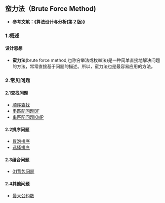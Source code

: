 ## 蛮力法（Brute Force Method)

- **参考文献：《算法设计与分析(第２版)》**

### 1.概述
#### 设计思想

- **蛮力法**(brute force method,也称穷举法或枚举法)是一种简单直接地解决问题的方法，常常直接基于问题的描述。所以，蛮力法也是最容易应用的方法。


### 2.常见问题
#### 2.1查找问题

- [顺序查找](https://github.com/Mr-Joke/Algorithm/blob/master/search/src/SequentialSearch.java)
- [串匹配问题BF](https://github.com/Mr-Joke/Algorithm/blob/master/search/src/BF.java)
- [串匹配问题KMP](https://github.com/Mr-Joke/Algorithm/blob/master/search/src/KMP.java)

#### 2.2排序问题

- [冒泡排序](https://github.com/Mr-Joke/Algorithm/blob/master/sort/src/BubbleSort.java)
- [选择排序](https://github.com/Mr-Joke/Algorithm/blob/master/sort/src/SelectSort.java)

#### 2.3组合问题

- [01背包问题](https://github.com/Mr-Joke/Algorithm/blob/master/BruteForce/src/Knapsack_01.java)

#### 2.4其他问题

- [最大公约数](https://github.com/Mr-Joke/Algorithm/blob/master/BruteForce/src/CommFactor.java)
